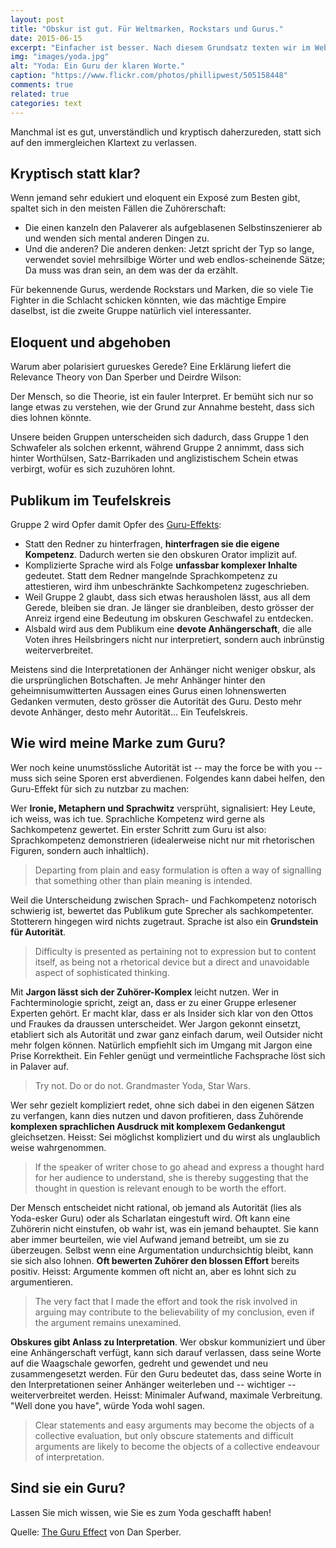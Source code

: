 ```yaml
---
layout: post
title: "Obskur ist gut. Für Weltmarken, Rockstars und Gurus."
date: 2015-06-15
excerpt: "Einfacher ist besser. Nach diesem Grundsatz texten wir im Web. Aber: Für manche lohnt es sich, kompliziert zu kommunizieren."
img: "images/yoda.jpg"
alt: "Yoda: Ein Guru der klaren Worte."
caption: "https://www.flickr.com/photos/phillipwest/505158448"
comments: true
related: true
categories: text
---
```


Manchmal ist es gut, unverständlich und kryptisch daherzureden, statt sich auf den immergleichen Klartext zu verlassen.

## Kryptisch statt klar?

Wenn jemand sehr edukiert und eloquent ein Exposé zum Besten gibt, spaltet sich in den meisten Fällen die Zuhörerschaft: 

- Die einen kanzeln den Palaverer als aufgeblasenen Selbstinszenierer ab und wenden sich mental anderen Dingen zu.
- Und die anderen? Die anderen denken: Jetzt spricht der Typ so lange, verwendet soviel mehrsilbige Wörter und web endlos-scheinende Sätze; Da muss was dran sein, an dem was der da erzählt.

Für bekennende Gurus, werdende Rockstars und Marken, die so viele Tie Fighter in die Schlacht schicken könnten, wie das mächtige Empire daselbst, ist die zweite Gruppe natürlich viel interessanter.

## Eloquent und abgehoben

Warum aber polarisiert gurueskes Gerede? Eine Erklärung liefert die Relevance Theory von Dan Sperber und Deirdre Wilson: 

Der Mensch, so die Theorie, ist ein fauler Interpret. Er bemüht sich nur so lange etwas zu verstehen, wie der Grund zur Annahme besteht, dass sich dies lohnen könnte.

Unsere beiden Gruppen unterscheiden sich dadurch, dass Gruppe 1 den Schwafeler als solchen erkennt, während Gruppe 2 annimmt, dass sich hinter Worthülsen, Satz-Barrikaden und anglizistischem Schein etwas verbirgt, wofür es sich zuzuhören lohnt. 

## Publikum im Teufelskreis

Gruppe 2 wird Opfer damit Opfer des [Guru-Effekts](http://www.dan.sperber.fr/wp-content/uploads/guru-effect.pdf):

- Statt den Redner zu hinterfragen, **hinterfragen sie die eigene Kompetenz**. Dadurch werten sie den obskuren Orator implizit auf.
- Komplizierte Sprache wird als Folge **unfassbar komplexer Inhalte** gedeutet. Statt dem Redner mangelnde Sprachkompetenz zu attestieren, wird ihm unbeschränkte Sachkompetenz zugeschrieben.
- Weil Gruppe 2 glaubt, dass sich etwas herausholen lässt, aus all dem Gerede, bleiben sie dran. Je länger sie dranbleiben, desto grösser der Anreiz irgend eine Bedeutung im obskuren Geschwafel zu entdecken. 
- Alsbald wird aus dem Publikum eine **devote Anhängerschaft**, die alle Voten ihres Heilsbringers nicht nur interpretiert, sondern auch inbrünstig weiterverbreitet.

Meistens sind die Interpretationen der Anhänger nicht weniger obskur, als die ursprünglichen Botschaften. Je mehr Anhänger hinter den geheimnisumwitterten Aussagen eines Gurus einen lohnenswerten Gedanken vermuten, desto grösser die Autorität des Guru. Desto mehr devote Anhänger, desto mehr Autorität... Ein Teufelskreis.


## Wie wird meine Marke zum Guru?

Wer noch keine unumstössliche Autorität ist -- may the force be with you -- muss sich seine Sporen erst abverdienen. Folgendes kann dabei helfen, den Guru-Effekt für sich zu nutzbar zu machen:

Wer **Ironie, Metaphern und Sprachwitz** versprüht, signalisiert: Hey Leute, ich weiss, was ich tue. Sprachliche Kompetenz wird gerne als Sachkompetenz gewertet. Ein erster Schritt zum Guru ist also: Sprachkompetenz demonstrieren (idealerweise nicht nur mit rhetorischen Figuren, sondern auch inhaltlich).

> Departing from plain and easy formulation is often a way of signalling that something other than plain meaning is intended.

Weil die Unterscheidung zwischen Sprach- und Fachkompetenz notorisch schwierig ist, bewertet das Publikum gute Sprecher als sachkompetenter. Stotterern hingegen wird nichts zugetraut. Sprache ist also ein **Grundstein für Autorität**.

> Difficulty is presented as pertaining not to expression but to content itself, as being not a rhetorical device but a direct and unavoidable aspect of sophisticated thinking.

Mit **Jargon lässt sich der Zuhörer-Komplex** leicht nutzen. Wer in Fachterminologie spricht, zeigt an, dass er zu einer Gruppe erlesener Experten gehört. Er macht klar, dass er als Insider sich klar von den Ottos und Fraukes da draussen unterscheidet. Wer Jargon gekonnt einsetzt, etabliert sich als Autorität und zwar ganz einfach darum, weil Outsider nicht mehr folgen können. Natürlich empfiehlt sich im Umgang mit Jargon eine Prise Korrektheit. Ein Fehler genügt und vermeintliche Fachsprache löst sich in Palaver auf.

> Try not. Do or do not. Grandmaster Yoda, Star Wars.

Wer sehr gezielt kompliziert redet, ohne sich dabei in den eigenen Sätzen zu verfangen, kann dies nutzen und davon profitieren, dass Zuhörende **komplexen sprachlichen Ausdruck mit komplexem Gedankengut** gleichsetzen. Heisst: Sei möglichst kompliziert und du wirst als unglaublich weise wahrgenommen.

> If the speaker of writer chose to go ahead and express a thought hard for her audience to understand, she is thereby suggesting that the thought in question is relevant enough to be worth the effort.

Der Mensch entscheidet nicht rational, ob jemand als Autorität (lies als Yoda-esker Guru) oder als Scharlatan eingestuft wird. Oft kann eine Zuhörerin nicht einstufen, ob wahr ist, was ein jemand behauptet. Sie kann aber immer beurteilen, wie viel Aufwand jemand betreibt, um sie zu überzeugen. Selbst wenn eine Argumentation undurchsichtig bleibt, kann sie sich also lohnen. **Oft bewerten Zuhörer den blossen Effort** bereits positiv. Heisst: Argumente kommen oft nicht an, aber es lohnt sich zu argumentieren.

> The very fact that I made the effort and took the risk involved in arguing may contribute to the believability of my conclusion, even if the argument remains unexamined.

**Obskures gibt Anlass zu Interpretation**. Wer obskur kommuniziert und über eine Anhängerschaft verfügt, kann sich darauf verlassen, dass seine Worte auf die Waagschale geworfen, gedreht und gewendet und neu zusammengesetzt werden. Für den Guru bedeutet das, dass seine Worte in den Interpretationen seiner Anhänger weiterleben und -- wichtiger -- weiterverbreitet werden. Heisst: Minimaler Aufwand, maximale Verbreitung. "Well done you have", würde Yoda wohl sagen. 

> Clear statements and easy arguments may become the objects of a collective evaluation, but only obscure statements and difficult arguments are likely to become the objects of a collective endeavour of interpretation.

## Sind sie ein Guru?

Lassen Sie mich wissen, wie Sie es zum Yoda geschafft haben!

Quelle: [The Guru Effect](http://www.dan.sperber.fr/wp-content/uploads/guru-effect.pdf) von Dan Sperber.
